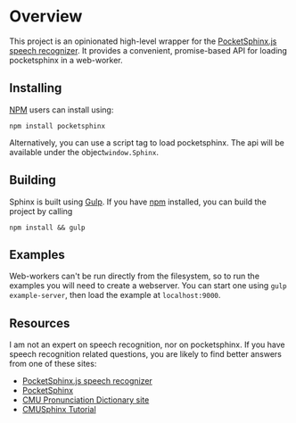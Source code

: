 # Overview

This project is an opinionated high-level wrapper for the [PocketSphinx.js speech recognizer](https://github.com/syl22-00/pocketsphinx.js).
It provides a convenient, promise-based API for loading pocketsphinx in a web-worker.


## Installing

[NPM](https://npmjs.org) users can install using:

```
npm install pocketsphinx
```


Alternatively, you can use a script tag to load pocketsphinx. The api will be available under the object```window.Sphinx```.


## Building

Sphinx is built using [Gulp](https://github.com/gulpjs/gulp). If you have [npm](https://npmjs.org) installed, you can build the project by calling

```
npm install && gulp 
```


## Examples

Web-workers can't be run directly from the filesystem, so to run the examples you will need to create a webserver.
You can start one using ```gulp example-server```, then load the example at ```localhost:9000```.


## Resources

I am not an expert on speech recognition, nor on pocketsphinx.
If you have speech recognition related questions, you are likely to find better answers from one of these sites:

* [PocketSphinx.js speech recognizer](https://github.com/syl22-00/pocketsphinx.js)
* [PocketSphinx](http://cmusphinx.sourceforge.net/)
* [CMU Pronunciation Dictionary site](http://www.speech.cs.cmu.edu/cgi-bin/cmudict)
* [CMUSphinx Tutorial](http://cmusphinx.sourceforge.net/wiki/tutorial)

